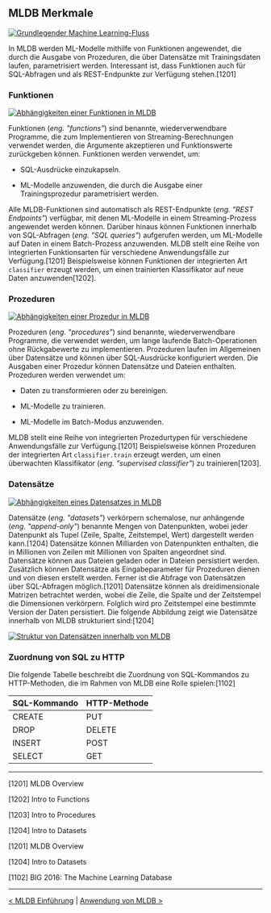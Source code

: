 ## MLDB Merkmale

[![Grundlegender Machine Learning-Fluss](./statics/10_mldb/BasicMLFlow.png)](./statics/10_mldb/BasicMLFlow.png)

In MLDB werden ML-Modelle mithilfe von Funktionen angewendet, die durch die Ausgabe von Prozeduren, die über Datensätze mit Trainingsdaten laufen, parametrisiert werden. Interessant ist, dass Funktionen auch für SQL-Abfragen und als REST-Endpunkte zur Verfügung stehen.[1201]

### Funktionen

[![Abhängigkeiten einer Funktionen in MLDB](./statics/10_mldb/Functions.png)](./statics/10_mldb/Functions.png)

Funktionen (_eng. "functions"_) sind benannte, wiederverwendbare Programme, die zum Implementieren von Streaming-Berechnungen verwendet werden, die Argumente akzeptieren und Funktionswerte zurückgeben können. Funktionen werden verwendet, um:

- SQL-Ausdrücke einzukapseln.

- ML-Modelle anzuwenden, die durch die Ausgabe einer Trainingsprozedur parametrisiert werden.

Alle MLDB-Funktionen sind automatisch als REST-Endpunkte (_eng. "REST Endpoints"_) verfügbar, mit denen ML-Modelle in einem Streaming-Prozess angewendet werden können. Darüber hinaus können Funktionen innerhalb von SQL-Abfragen (_eng. "SQL queries"_) aufgerufen werden, um ML-Modelle auf Daten in einem Batch-Prozess anzuwenden. MLDB stellt eine Reihe von integrierten Funktionsarten für verschiedene Anwendungsfälle zur Verfügung.[1201] Beispielsweise können Funktionen der integrierten Art `classifier` erzeugt werden, um einen trainierten Klassifikator auf neue Daten anzuwenden[1202].

### Prozeduren

[![Abhängigkeiten einer Prozedur in MLDB](./statics/10_mldb/Procedures.png)](./statics/10_mldb/Procedures.png)

Prozeduren (_eng. "procedures"_) sind benannte, wiederverwendbare Programme, die verwendet werden, um lange laufende Batch-Operationen ohne Rückgabewerte zu implementieren. Prozeduren laufen im Allgemeinen über Datensätze und können über SQL-Ausdrücke konfiguriert werden. Die Ausgaben einer Prozedur können Datensätze und Dateien enthalten. Prozeduren werden verwendet um:

- Daten zu transformieren oder zu bereinigen.

- ML-Modelle zu trainieren.

- ML-Modelle im Batch-Modus anzuwenden.

MLDB stellt eine Reihe von integrierten Prozedurtypen für verschiedene Anwendungsfälle zur Verfügung.[1201] Beispielsweise können Prozeduren der integrierten Art `classifier.train` erzeugt werden, um einen überwachten Klassifikator (_eng. "supervised classifier"_) zu trainieren[1203].

### Datensätze

[![Abhängigkeiten eines Datensatzes in MLDB](./statics/10_mldb/Datasets.png)](./statics/10_mldb/Datasets.png)

Datensätze (_eng. "datasets"_) verkörpern schemalose, nur anhängende (_eng. "append-only"_) benannte Mengen von Datenpunkten, wobei jeder Datenpunkt als Tupel (Zeile, Spalte, Zeitstempel, Wert) dargestellt werden kann.[1204] Datensätze können Milliarden von Datenpunkten enthalten, die in Millionen von Zeilen mit Millionen von Spalten angeordnet sind. Datensätze können aus Dateien geladen oder in Dateien persistiert werden. Zusätzlich können Datensätze als Eingabeparameter für Prozeduren dienen und von diesen erstellt werden. Ferner ist die Abfrage von Datensätzen über SQL-Abfragen möglich.[1201] Datensätze können als dreidimensionale Matrizen betrachtet werden, wobei die Zeile, die Spalte und der Zeitstempel die Dimensionen verkörpern. Folglich wird pro Zeitstempel eine bestimmte Version der Daten persistiert. Die folgende Abbildung zeigt wie Datensätze innerhalb von MLDB strukturiert sind:[1204]

[![Struktur von Datensätzen innerhalb von MLDB](./statics/10_mldb/SlicedDataset.png)](./statics/10_mldb/SlicedDataset.png)

### Zuordnung von SQL zu HTTP

Die folgende Tabelle beschreibt die Zuordnung von SQL-Kommandos zu HTTP-Methoden, die im Rahmen von MLDB eine Rolle spielen:[1102]

| **SQL-Kommando** | **HTTP-Methode** |
| ---------------- | ---------------- |
| CREATE           | PUT              |
| DROP             | DELETE           |
| INSERT           | POST             |
| SELECT           | GET              |

---

[1201] MLDB Overview

[1202] Intro to Functions

[1203] Intro to Procedures

[1204] Intro to Datasets

[1201] MLDB Overview

[1204] Intro to Datasets

[1102] BIG 2016: The Machine Learning Database

---

[< MLDB Einführung](11_mldb_intro.md) | [Anwendung von MLDB >](13_mldb_example.md)
